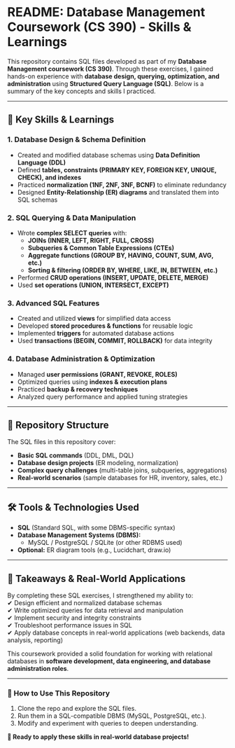 # **README: Database Management Coursework (CS 390) - Skills & Learnings**  

This repository contains SQL files developed as part of my **Database Management coursework (CS 390)**. Through these exercises, I gained hands-on experience with **database design, querying, optimization, and administration** using **Structured Query Language (SQL)**. Below is a summary of the key concepts and skills I practiced.  

---

## **📌 Key Skills & Learnings**  

### **1. Database Design & Schema Definition**  
- Created and modified database schemas using **Data Definition Language (DDL)**  
- Defined **tables, constraints (PRIMARY KEY, FOREIGN KEY, UNIQUE, CHECK), and indexes**  
- Practiced **normalization (1NF, 2NF, 3NF, BCNF)** to eliminate redundancy  
- Designed **Entity-Relationship (ER) diagrams** and translated them into SQL schemas  

### **2. SQL Querying & Data Manipulation**  
- Wrote **complex SELECT queries** with:  
  - **JOINs (INNER, LEFT, RIGHT, FULL, CROSS)**  
  - **Subqueries & Common Table Expressions (CTEs)**  
  - **Aggregate functions (GROUP BY, HAVING, COUNT, SUM, AVG, etc.)**  
  - **Sorting & filtering (ORDER BY, WHERE, LIKE, IN, BETWEEN, etc.)**  
- Performed **CRUD operations (INSERT, UPDATE, DELETE, MERGE)**  
- Used **set operations (UNION, INTERSECT, EXCEPT)**  

### **3. Advanced SQL Features**  
- Created and utilized **views** for simplified data access  
- Developed **stored procedures & functions** for reusable logic  
- Implemented **triggers** for automated database actions  
- Used **transactions (BEGIN, COMMIT, ROLLBACK)** for data integrity  

### **4. Database Administration & Optimization**  
- Managed **user permissions (GRANT, REVOKE, ROLES)**  
- Optimized queries using **indexes & execution plans**  
- Practiced **backup & recovery techniques**  
- Analyzed query performance and applied tuning strategies  

---

## **📂 Repository Structure**  
The SQL files in this repository cover:  
- **Basic SQL commands** (DDL, DML, DQL)  
- **Database design projects** (ER modeling, normalization)  
- **Complex query challenges** (multi-table joins, subqueries, aggregations)  
- **Real-world scenarios** (sample databases for HR, inventory, sales, etc.)  

---

## **🛠 Tools & Technologies Used**  
- **SQL** (Standard SQL, with some DBMS-specific syntax)  
- **Database Management Systems (DBMS):**  
  - MySQL / PostgreSQL / SQLite (or other RDBMS used)  
- **Optional:** ER diagram tools (e.g., Lucidchart, draw.io)  

---

## **🎯 Takeaways & Real-World Applications**  
By completing these SQL exercises, I strengthened my ability to:  
✔ Design efficient and normalized database schemas  
✔ Write optimized queries for data retrieval and manipulation  
✔ Implement security and integrity constraints  
✔ Troubleshoot performance issues in SQL  
✔ Apply database concepts in real-world applications (web backends, data analysis, reporting)  

This coursework provided a solid foundation for working with relational databases in **software development, data engineering, and database administration roles**.  

---

### **🔗 How to Use This Repository**  
1. Clone the repo and explore the SQL files.  
2. Run them in a SQL-compatible DBMS (MySQL, PostgreSQL, etc.).  
3. Modify and experiment with queries to deepen understanding.  

**🚀 Ready to apply these skills in real-world database projects!**  
